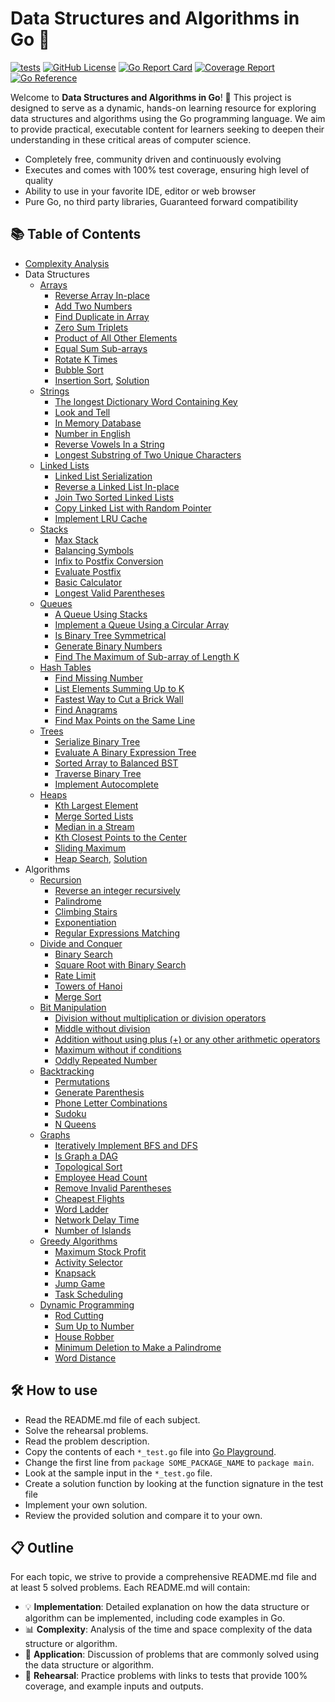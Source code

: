 # Data Structures and Algorithms in Go 🚀

[![tests](https://github.com/spring1843/go-dsa/actions/workflows/tests.yaml/badge.svg)](https://github.com/spring1843/go-dsa/actions/workflows/tests.yaml)
[![GitHub License](https://img.shields.io/badge/License-Apache%202.0-ff69b4.svg)](https://github.com/aws/karpenter/blob/main/LICENSE)
[![Go Report Card](https://goreportcard.com/badge/github.com/spring1843/go-dsa)](https://goreportcard.com/report/github.com/spring1843/go-dsa)
[![Coverage Report](https://coveralls.io/repos/github/spring1843/go-dsa/badge.svg?branch=main)](https://coveralls.io/github/spring1843/go-dsa?branch=main)
[![Go Reference](https://pkg.go.dev/badge/github.com/spring1843/go-dsa.svg)](https://pkg.go.dev/github.com/spring1843/go-dsa)

Welcome to **Data Structures and Algorithms in Go**! 🎉 This project is designed to serve as a dynamic, hands-on learning resource for exploring data structures and algorithms using the Go programming language. We aim to provide practical, executable content for learners seeking to deepen their understanding in these critical areas of computer science.

* Completely free, community driven and continuously evolving
* Executes and comes with 100% test coverage, ensuring high level of quality
* Ability to use in your favorite IDE, editor or web browser
* Pure Go, no third party libraries, Guaranteed forward compatibility

## 📚 Table of Contents

* [Complexity Analysis](complexity.md)
* Data Structures
    * [Arrays](./array/README.md)
        * [Reverse Array In-place](./array/reverse_inplace_test.go)
        * [Add Two Numbers](./array/add_two_numbers_test.go)
        * [Find Duplicate in Array](./array/find_duplicate_in_array_test.go)
        * [Zero Sum Triplets](./array/zero_sum_triplets_test.go)
        * [Product of All Other Elements](./array/product_of_all_other_elements_test.go)
        * [Equal Sum Sub-arrays](./array/equal_sum_subarrays_test.go)
        * [Rotate K Times](./array/rotate_k_steps_test.go)
        * [Bubble Sort](./array/bubble_sort_test.go)
        * [Insertion Sort](./array/insertion_sort_test.go), [Solution](./array/insertion_sort.go)
    * [Strings](./strings/README.md)
        * [The longest Dictionary Word Containing Key](./strings/longest_dictionary_word_test.go)
        * [Look and Tell](./strings/look_and_tell_test.go)
        * [In Memory Database](./strings/in_memory_database_test.go)
        * [Number in English](./strings/number_in_english_test.go)
        * [Reverse Vowels In a String](./strings/reverse_vowels_test.go)
        * [Longest Substring of Two Unique Characters](./strings/longest_substring_test.go)
    * [Linked Lists](./linkedlist/README.md)
        * [Linked List Serialization](./linkedlist/serialization_test.go)
        * [Reverse a Linked List In-place](./linkedlist/reverse_in_place_test.go)
        * [Join Two Sorted Linked Lists](./linkedlist/join_sorted_lists_test.go)
        * [Copy Linked List with Random Pointer](./linkedlist/copy_linklist_with_random_pointer_test.go)
        * [Implement LRU Cache](./linkedlist/lru_cache_test.go)
    * [Stacks](./stack/README.md)
        * [Max Stack](./stack/max_stack_test.go)
        * [Balancing Symbols](./stack/balancing_symbols_test.go)
        * [Infix to Postfix Conversion](./stack/infix_to_postfix_test.go)
        * [Evaluate Postfix](./stack/evaluate_postfix_test.go)
        * [Basic Calculator](./stack/basic_calculator_test.go)
        * [Longest Valid Parentheses](./stack/longest_valid_parentheses_test.go)
    * [Queues](./queue/README.md)
        * [A Queue Using Stacks](./queue/queue_using_stacks_test.go)
        * [Implement a Queue Using a Circular Array](./queue/queue_using_circular_array_test.go)
        * [Is Binary Tree Symmetrical](./queue/is_tree_symmetrical_test.go)
        * [Generate Binary Numbers](./queue/generate_binary_numbers_test.go)
        * [Find The Maximum of Sub-array of Length K](./queue/maximum_of_sub_arrays_test.go)
    * [Hash Tables](./hashtable/README.md)
        * [Find Missing Number](./hashtable/missing_number_test.go)
        * [List Elements Summing Up to K](./hashtable/sum_up_to_k_test.go)
        * [Fastest Way to Cut a Brick Wall](./hashtable/find_anagrams_test.go)
        * [Find Anagrams](./hashtable/find_anagrams_test.go)
        * [Find Max Points on the Same Line](./hashtable/max_points_on_line_test.go)
    * [Trees](./tree/README.md)
        * [Serialize Binary Tree](./tree/serialize_tree_test.go)
        * [Evaluate A Binary Expression Tree](./tree/evaluate_expression_test.go)
        * [Sorted Array to Balanced BST](./tree/sorted_array_to_balanced_bsd_test.go)
        * [Traverse Binary Tree](./tree/traverse_binary_tree_test.go)
        * [Implement Autocomplete](./tree/auto_complete_test.go)
    * [Heaps](./heap/README.md)
        * [Kth Largest Element](./heap/kth_largest_element_test.go)
        * [Merge Sorted Lists](./heap/merge_sorted_list_test.go)
        * [Median in a Stream](./heap/median_in_a_stream_test.go)
        * [Kth Closest Points to the Center](./heap/k_closest_points_to_origin_test.go)
        * [Sliding Maximum](./heap/sliding_maximum_test.go)
        * [Heap Search](./heap/heap_search_test.go), [Solution](./heap/heap_search.go)
* Algorithms
    * [Recursion](./recursion/README.md)
        * [Reverse an integer recursively](./recursion/reverse_number_test.go)
        * [Palindrome](./recursion/is_palindrome_test.go)
        * [Climbing Stairs](./recursion/climbing_stairs_test.go)
        * [Exponentiation](./recursion/exponentiation_test.go)
        * [Regular Expressions Matching](./recursion/)
    * [Divide and Conquer](./dnc//README.md)
        * [Binary Search](./dnc/binary_search_test.go)
        * [Square Root with Binary Search](./dnc/square_root_test.go)
        * [Rate Limit](./dnc/rate_limit_test.go)
        * [Towers of Hanoi](./dnc/towers_of_hanoi_test.go)
        * [Merge Sort](./dnc/merge_sort_test.go)
    * [Bit Manipulation](./bit//README.md)
        * [Division without multiplication or division operators](./bit/division_without_operators_test.go)
        * [Middle without division](./bit/middle_without_division_test.go)
        * [Addition without using plus (+) or any other arithmetic operators](./bit/addition_without_operators_test.go)
        * [Maximum without if conditions](./bit/max_function_without_conditions_test.go)
        * [Oddly Repeated Number](./bit/oddly_repeated_number_test.go)
    * [Backtracking](./backtracking//README.md)
        * [Permutations](./backtracking/permutations_test.go)
        * [Generate Parenthesis](./backtracking/generate_parenthesis_test.go)
        * [Phone Letter Combinations](./backtracking/phone_letter_combinations_test.go)
        * [Sudoku](./backtracking/sudoku_test.go)
        * [N Queens](./backtracking/n_queens_test.go)
    * [Graphs](./graph/README.md)
        * [Iteratively Implement BFS and DFS](./graph/iterative_traversal_test.go)
        * [Is Graph a DAG](./graph/is_dag_test.go)
        * [Topological Sort](./graph/topological_sort_test.go)
        * [Employee Head Count](./graph/employee_headcount_test.go)
        * [Remove Invalid Parentheses](./graph/remove_invalid_parentheses_test.go)
        * [Cheapest Flights](./graph/cheapest_flights_test.go)
        * [Word Ladder](./graph/word_ladder_test.go)
        * [Network Delay Time](./graph/network_delay_time_test.go)
        * [Number of Islands](./graph/number_of_islands_test.go)
    * [Greedy Algorithms](./greedy/README.md)
        * [Maximum Stock Profit](./greedy/max_stock_profit_test.go)
        * [Activity Selector](./greedy/activity_selector_test.go)
        * [Knapsack](./greedy/knapsack_test.go)
        * [Jump Game](./greedy/jump_game_test.go)
        * [Task Scheduling](./greedy/task_scheduling_test.go)
    * [Dynamic Programming](./dp/README.md)
        * [Rod Cutting](./dp/rod_cutting_test.go)
        * [Sum Up to Number](./dp/sum_up_to_integer_test.go)
        * [House Robber](./dp/house_robber_test.go)
        * [Minimum Deletion to Make a Palindrome](./dp/minimum_deletion_to_make_palindrome_test.go)
        * [Word Distance](./dp/word_distance_test.go)

## 🛠️ How to use

* Read the README.md file of each subject.
* Solve the rehearsal problems.
* Read the problem description.
* Copy the contents of each `*_test.go` file into [Go Playground](https://go.dev/play/).
* Change the first line from `package SOME_PACKAGE_NAME` to `package main`.
* Look at the sample input in the `*_test.go` file.
* Create a solution function by looking at the function signature in the test file
* Implement your own solution.
* Review the provided solution and compare it to your own.

## 📋 Outline

For each topic, we strive to provide a comprehensive README.md file and at least 5 solved problems. Each README.md will contain:

* 💡 **Implementation**: Detailed explanation on how the data structure or algorithm can be implemented, including code examples in Go.
* 📊 **Complexity**: Analysis of the time and space complexity of the data structure or algorithm.
* 🎯 **Application**: Discussion of problems that are commonly solved using the data structure or algorithm.
* 📝 **Rehearsal**: Practice problems with links to tests that provide 100% coverage, and example inputs and outputs.
